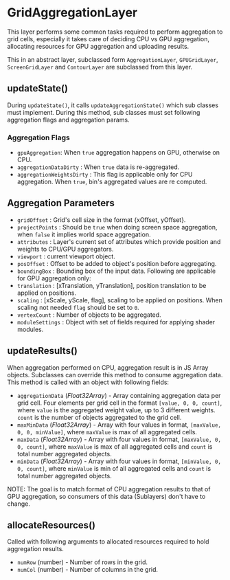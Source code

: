 # GridAggregationLayer

This layer performs some common tasks required to perform aggregation to grid cells, especially it takes care of deciding CPU vs GPU aggregation, allocating resources for GPU aggregation and uploading results.

This in an abstract layer, subclassed form `AggregationLayer`, `GPUGridLayer`, `ScreenGridLayer` and `ContourLayer` are subclassed from this layer.

## updateState()

During `updateState()`, it calls `updateAggregationState()` which sub classes must implement. During this method, sub classes must set following aggregation flags and aggregation params.

### Aggregation Flags

* `gpuAggregation`: When `true` aggregation happens on GPU, otherwise on CPU.
* `aggregationDataDirty` : When `true` data is re-aggregated.
* `aggregationWeightsDirty` : This flag is applicable only for CPU aggregation. When `true`, bin's aggregated values are re computed.

## Aggregation Parameters

* `gridOffset` : Grid's cell size in the format {xOffset, yOffset}.
* `projectPoints` : Should be `true` when doing screen space aggregation, when `false` it implies world space aggregation.
* `attributes` : Layer's current set of attributes which provide position and weights to CPU/GPU aggregators.
* `viewport` : current viewport object.
* `posOffset` : Offset to be added to object's position before aggregating.
* `boundingBox` : Bounding box of the input data.
Following are applicable for GPU aggregation only:
* `translation` : [xTranslation, yTranslation], position translation to be applied on positions.
* `scaling` : [xScale, yScale, flag], scaling to be applied on positions. When scaling not needed `flag` should be set to `0`.
* `vertexCount` : Number of objects to be aggregated.
* `moduleSettings` : Object with set of fields required for applying shader modules.


## updateResults()

When aggregation performed on CPU, aggregation result is in JS Array objects. Subclasses can override this method to consume aggregation data. This method is called with an object with following fields:
  * `aggregationData` (*Float32Array*) - Array containing aggregation data per grid cell. Four elements per grid cell in the format `[value, 0, 0, count]`, where `value` is the aggregated weight value, up to 3 different weights. `count` is the number of objects aggregated to the grid cell.
  * `maxMinData` (*Float32Array*) - Array with four values in format, `[maxValue, 0, 0, minValue]`, where `maxValue` is max of all aggregated cells.
  * `maxData` (*Float32Array*) - Array with four values in format, `[maxValue, 0, 0, count]`, where `maxValue` is max of all aggregated cells and `count` is total number aggregated objects.
  * `minData` (*Float32Array*) - Array with four values in format, `[minValue, 0, 0, count]`, where `minValue` is min of all aggregated cells and `count` is total number aggregated objects.

  NOTE: The goal is to match format of CPU aggregation results to that of GPU aggregation, so consumers of this data (Sublayers) don't have to change.

## allocateResources()

Called with following arguments to allocated resources required to hold aggregation results.
  * `numRow` (number) - Number of rows in the grid.
  * `numCol` (number) - Number of columns in the grid.
